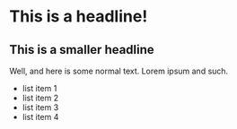 # This is a headline!

## This is a smaller headline

Well, and here is some normal text. Lorem ipsum and such.

* list item 1
* list item 2
* list item 3
* list item 4

